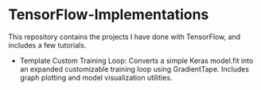 # TensorFlow-Implementations

This repository contains the projects I have done with TensorFlow, and includes a few tutorials.

- Template Custom Training Loop: Converts a simple Keras model.fit into an expanded customizable training loop using GradientTape. Includes graph plotting and model visualization utilities.
